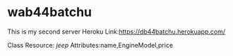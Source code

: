 # wab44batchu
This is my second server
Heroku Link:<https://db44batchu.herokuapp.com/>

Class Resource: *jeep* Attributes:name,EngineModel,price
